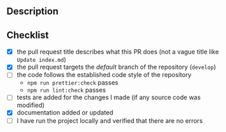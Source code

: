 ## Description
<!-- A clear and concise description what these changes does. -->

## Checklist
<!-- Replace  the [ ] with [x] to check the boxes. -->
- [x] the pull request title describes what this PR does (not a vague title like `Update index.md`)
- [x] the pull request targets the *default* branch of the repository (`develop`)
- [ ] the code follows the established code style of the repository
  - `npm run prettier:check` passes
  - `npm run lint:check` passes
- [ ] tests are added for the changes I made (if any source code was modified)
- [x] documentation added or updated
- [ ] I have run the project locally and verified that there are no errors